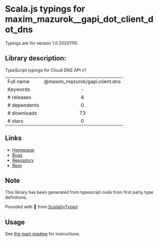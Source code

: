 
# Scala.js typings for maxim_mazurok__gapi_dot_client_dot_dns

Typings are for version 1.0.20201110

## Library description:
TypeScript typings for Cloud DNS API v1

|                    |                 |
| ------------------ | :-------------: |
| Full name          | @maxim_mazurok/gapi.client.dns |
| Keywords           | - |
| # releases         | 4 |
| # dependents       | 0 |
| # downloads        | 73 |
| # stars            | 0 |

## Links
- [Homepage](https://github.com/Maxim-Mazurok/google-api-typings-generator#readme)
- [Bugs](https://github.com/Maxim-Mazurok/google-api-typings-generator/issues)
- [Repository](https://github.com/Maxim-Mazurok/google-api-typings-generator)
- [Npm](https://www.npmjs.com/package/%40maxim_mazurok%2Fgapi.client.dns)
    


## Note
This library has been generated from typescript code from first party type definitions.

Provided with :purple_heart: from [ScalablyTyped](https://github.com/oyvindberg/ScalablyTyped)

## Usage
See [the main readme](../../readme.md) for instructions.


